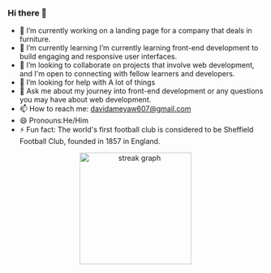 ### Hi there 👋

- 🔭 I’m currently working on a landing page for a company that deals in furniture.
- 🌱 I’m currently learning  I’m currently learning front-end development to build engaging and responsive user interfaces.
- 👯 I’m looking to collaborate on projects that involve web development, and I'm open to connecting with fellow learners and developers.
- 🤔 I’m looking for help with A lot of things
- 💬 Ask me about   my journey into front-end development or any questions you may have about web development.
- 📫 How to reach me:  davidameyaw607@gmail.com
- 😄 Pronouns:He/Him
- ⚡ Fun fact: The world's first football club is considered to be Sheffield Football Club, founded in 1857 in England.

<div align="center">
  <img src="https://streak-stats.demolab.com?user=daameyaw&theme=carbonfox" height="220" alt="streak graph" />
</div><br>

